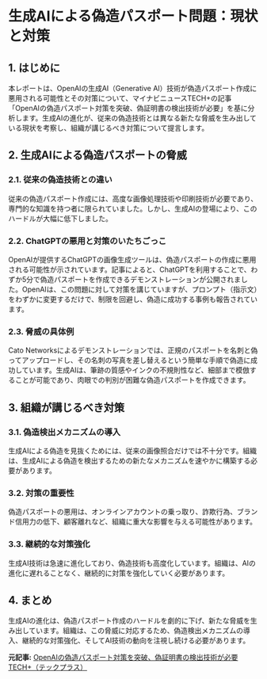 # 生成AIによる偽造パスポート問題：現状と対策

## 1. はじめに

本レポートは、OpenAIの生成AI（Generative AI）技術が偽造パスポート作成に悪用される可能性とその対策について、マイナビニュースTECH+の記事「OpenAIの偽造パスポート対策を突破、偽証明書の検出技術が必要」を基に分析します。生成AIの進化が、従来の偽造技術とは異なる新たな脅威を生み出している現状を考察し、組織が講じるべき対策について提言します。

## 2. 生成AIによる偽造パスポートの脅威

### 2.1. 従来の偽造技術との違い

従来の偽造パスポート作成には、高度な画像処理技術や印刷技術が必要であり、専門的な知識を持つ者に限られていました。しかし、生成AIの登場により、このハードルが大幅に低下しました。

### 2.2. ChatGPTの悪用と対策のいたちごっこ

OpenAIが提供するChatGPTの画像生成ツールは、偽造パスポートの作成に悪用される可能性が示されています。記事によると、ChatGPTを利用することで、わずか5分で偽造パスポートを作成できるデモンストレーションが公開されました。OpenAIは、この問題に対して対策を講じていますが、プロンプト（指示文）をわずかに変更するだけで、制限を回避し、偽造に成功する事例も報告されています。

### 2.3. 脅威の具体例

Cato Networksによるデモンストレーションでは、正規のパスポートを名刺と偽ってアップロードし、その名刺の写真を差し替えるという簡単な手順で偽造に成功しています。生成AIは、筆跡の質感やインクの不規則性など、細部まで模倣することが可能であり、肉眼での判別が困難な偽造パスポートを作成できます。

## 3. 組織が講じるべき対策

### 3.1. 偽造検出メカニズムの導入

生成AIによる偽造を見抜くためには、従来の画像照合だけでは不十分です。組織は、生成AIによる偽造を検出するための新たなメカニズムを速やかに構築する必要があります。

### 3.2. 対策の重要性

偽造パスポートの悪用は、オンラインアカウントの乗っ取り、詐欺行為、ブランド信用力の低下、顧客離れなど、組織に重大な影響を与える可能性があります。

### 3.3. 継続的な対策強化

生成AI技術は急速に進化しており、偽造技術も高度化しています。組織は、AIの進化に遅れることなく、継続的に対策を強化していく必要があります。

## 4. まとめ

生成AIの進化は、偽造パスポート作成のハードルを劇的に下げ、新たな脅威を生み出しています。組織は、この脅威に対応するため、偽造検出メカニズムの導入、継続的な対策強化、そしてAI技術の動向を注視し続ける必要があります。



**元記事:** [OpenAIの偽造パスポート対策を突破、偽証明書の検出技術が必要 TECH+（テックプラス）](https://news.mynavi.jp/techplus/article/20250422-3190835/)